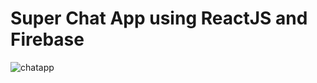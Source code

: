 # Super Chat App using ReactJS and Firebase

![chatapp](https://user-images.githubusercontent.com/44310675/112368793-77d71480-8d01-11eb-85c3-891f49cd3472.gif)




